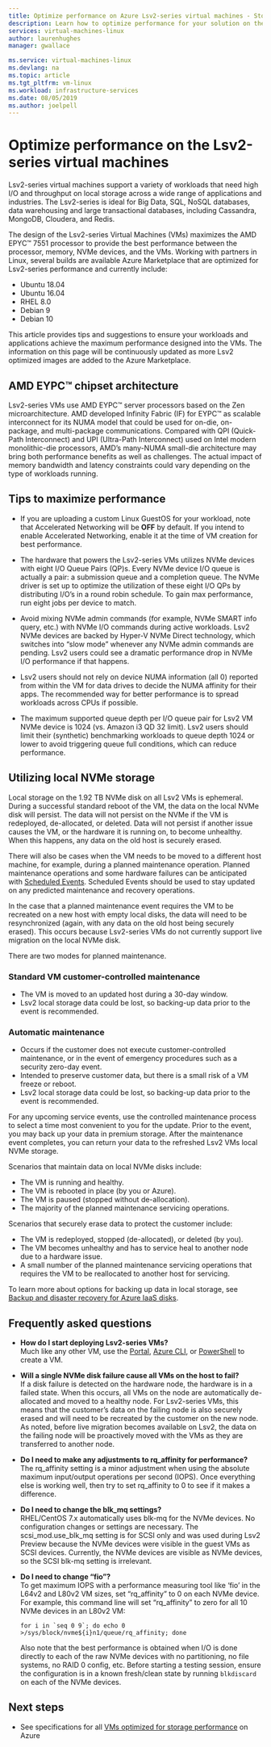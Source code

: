 ```yaml
---
title: Optimize performance on Azure Lsv2-series virtual machines - Storage | Microsoft Docs
description: Learn how to optimize performance for your solution on the Lsv2-series virtual machines.
services: virtual-machines-linux
author: laurenhughes
manager: gwallace

ms.service: virtual-machines-linux
ms.devlang: na
ms.topic: article
ms.tgt_pltfrm: vm-linux
ms.workload: infrastructure-services
ms.date: 08/05/2019
ms.author: joelpell
---
```


# Optimize performance on the Lsv2-series virtual machines

Lsv2-series virtual machines support a variety of workloads that need high I/O and throughput on local storage across a wide range of applications and industries.  The Lsv2-series is ideal for Big Data, SQL, NoSQL databases, data warehousing and large transactional databases, including Cassandra, MongoDB, Cloudera, and Redis.

The design of the Lsv2-series Virtual Machines (VMs) maximizes the AMD EPYC™ 7551 processor to provide the best performance between the processor, memory, NVMe devices, and the VMs. Working with partners in Linux, several builds are available Azure Marketplace that are optimized for Lsv2-series performance and currently include:

- Ubuntu 18.04
- Ubuntu 16.04
- RHEL 8.0
- Debian 9
- Debian 10

This article provides tips and suggestions to ensure your workloads and applications achieve the maximum performance designed into the VMs. The information on this page will be continuously updated as more Lsv2 optimized images are added to the Azure Marketplace.

## AMD EYPC™ chipset architecture

Lsv2-series VMs use AMD EYPC™ server processors based on the Zen microarchitecture. AMD developed Infinity Fabric (IF) for EYPC™ as scalable interconnect for its NUMA model that could be used for on-die, on-package, and multi-package communications. Compared with QPI (Quick-Path Interconnect) and UPI (Ultra-Path Interconnect) used on Intel modern monolithic-die processors, AMD’s many-NUMA small-die architecture may bring both performance benefits as well as challenges. The actual impact of memory bandwidth and latency constraints could vary depending on the type of workloads running.

## Tips to maximize performance

* If you are uploading a custom Linux GuestOS for your workload, note that Accelerated Networking will be **OFF** by default. If you intend to enable Accelerated Networking, enable it at the time of VM creation for best performance.

* The hardware that powers the Lsv2-series VMs utilizes NVMe devices with eight I/O Queue Pairs (QP)s. Every NVMe device I/O queue is actually a pair: a submission queue and a completion queue. The NVMe driver is set up to optimize the utilization of these eight I/O QPs by distributing I/O’s in a round robin schedule. To gain max performance, run eight jobs per device to match.

* Avoid mixing NVMe admin commands (for example, NVMe SMART info query, etc.) with NVMe I/O commands during active workloads. Lsv2 NVMe devices are backed by Hyper-V NVMe Direct technology, which switches into “slow mode” whenever any NVMe admin commands are pending. Lsv2 users could see a dramatic performance drop in NVMe I/O performance if that happens.

* Lsv2 users should not rely on device NUMA information (all 0) reported from within the VM for data drives to decide the NUMA affinity for their apps. The recommended way for better performance is to spread workloads across CPUs if possible.

* The maximum supported queue depth per I/O queue pair for Lsv2 VM NVMe device is 1024 (vs. Amazon i3 QD 32 limit). Lsv2 users should limit their (synthetic) benchmarking workloads to queue depth 1024 or lower to avoid triggering queue full conditions, which can reduce performance.

## Utilizing local NVMe storage

Local storage on the 1.92 TB NVMe disk on all Lsv2 VMs is ephemeral. During a successful standard reboot of the VM, the data on the local NVMe disk will persist. The data will not persist on the NVMe if the VM is redeployed, de-allocated, or deleted. Data will not persist if another issue causes the VM, or the hardware it is running on, to become unhealthy. When this happens, any data on the old host is securely erased.

There will also be cases when the VM needs to be moved to a different host machine, for example, during a planned maintenance operation. Planned maintenance operations and some hardware failures can be anticipated with [Scheduled Events](scheduled-events.md). Scheduled Events should be used to stay updated on any predicted maintenance and recovery operations.

In the case that a planned maintenance event requires the VM to be recreated on a new host with empty local disks, the data will need to be resynchronized (again, with any data on the old host being securely erased). This occurs because Lsv2-series VMs do not currently support live migration on the local NVMe disk.

There are two modes for planned maintenance.

### Standard VM customer-controlled maintenance

- The VM is moved to an updated host during a 30-day window.
- Lsv2 local storage data could be lost, so backing-up data prior to the event is recommended.

### Automatic maintenance

- Occurs if the customer does not execute customer-controlled maintenance, or in the event of emergency procedures such as a security zero-day event.
- Intended to preserve customer data, but there is a small risk of a VM freeze or reboot.
- Lsv2 local storage data could be lost, so backing-up data prior to the event is recommended.

For any upcoming service events, use the controlled maintenance process to select a time most convenient to you for the update. Prior to the event, you may back up your data in premium storage. After the maintenance event completes, you can return your data to the refreshed Lsv2 VMs local NVMe storage.

Scenarios that maintain data on local NVMe disks include:

- The VM is running and healthy.
- The VM is rebooted in place (by you or Azure).
- The VM is paused (stopped without de-allocation).
- The majority of the planned maintenance servicing operations.

Scenarios that securely erase data to protect the customer include:

- The VM is redeployed, stopped (de-allocated), or deleted (by you).
- The VM becomes unhealthy and has to service heal to another node due to a hardware issue.
- A small number of the planned maintenance servicing operations that requires the VM to be reallocated to another host for servicing.

To learn more about options for backing up data in local storage, see [Backup and disaster recovery for Azure IaaS disks](backup-and-disaster-recovery-for-azure-iaas-disks.md).

## Frequently asked questions

* **How do I start deploying Lsv2-series VMs?**  
   Much like any other VM, use the [Portal](quick-create-portal.md), [Azure CLI](quick-create-cli.md), or [PowerShell](quick-create-powershell.md) to create a VM.

* **Will a single NVMe disk failure cause all VMs on the host to fail?**  
   If a disk failure is detected on the hardware node, the hardware is in a failed state. When this occurs, all VMs on the node are automatically de-allocated and moved to a healthy node. For Lsv2-series VMs, this means that the customer’s data on the failing node is also securely erased and will need to be recreated by the customer on the new node. As noted, before live migration becomes available on Lsv2, the data on the failing node will be proactively moved with the VMs as they are transferred to another node.

* **Do I need to make any adjustments to rq_affinity for performance?**  
   The rq_affinity setting is a minor adjustment when using the absolute maximum input/output operations per second (IOPS). Once everything else is working well, then try to set rq_affinity to 0 to see if it makes a difference.

* **Do I need to change the blk_mq settings?**  
   RHEL/CentOS 7.x automatically uses blk-mq for the NVMe devices. No configuration changes or settings are necessary. The scsi_mod.use_blk_mq setting is for SCSI only and was used during Lsv2 Preview because the NVMe devices were visible in the guest VMs as SCSI devices. Currently, the NVMe devices are visible as NVMe devices, so the SCSI blk-mq setting is irrelevant.

* **Do I need to change “fio”?**  
   To get maximum IOPS with a performance measuring tool like ‘fio’ in the L64v2 and L80v2 VM sizes, set “rq_affinity” to 0 on each NVMe device.  For example, this command line will set “rq_affinity” to zero for all 10 NVMe devices in an L80v2 VM:

   ```console
   for i in `seq 0 9`; do echo 0 >/sys/block/nvme${i}n1/queue/rq_affinity; done
   ```

   Also note that the best performance is obtained when I/O is done directly to each of the raw NVMe devices with no partitioning, no file systems, no RAID 0 config, etc. Before starting a testing session, ensure the configuration is in a known fresh/clean state by running `blkdiscard` on each of the NVMe devices.
   
## Next steps

* See specifications for all [VMs optimized for storage performance](sizes-storage.md) on Azure
